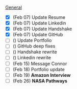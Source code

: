<u>General</u>

- [x] (Feb 07) Update Resume
- [x] (Feb 07) Update Linkedin
- [x] (Feb 07) Update Handshake
- [x] (Feb 07) Update GitHub
- [ ] () Update Portfolio
- [ ] () GitHub deep fixes
- [ ] () Handshake rewrite
- [ ] () Linkedin rewrite
- [ ] (Feb 15) Message Connor
- [ ] (Feb 18) Portfolio update
- [ ] (Feb 19) **Amazon Interview**
- [ ] (Feb 26) **NASA Pathways**
